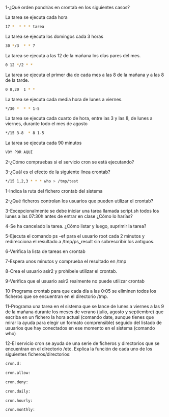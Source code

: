 1-¿Qué orden pondrías en crontab en los siguientes casos?

La tarea se ejecuta cada hora
```bash
17 *  * * * tarea
```

La tarea se ejecuta los domingos cada 3 horas
```bash
30 */3  * * 7
```

La tarea se ejecuta a las 12 de la mañana los días pares del mes.
```bash
0 12 */2 * *
```

La tarea se ejecuta el primer día de cada mes a las 8 de la mañana y a las 8 de la tarde.
```bash
0 8,20  1 * *
```

La tarea se ejecuta cada media hora de lunes a viernes.
```bash
*/30 *  * * 1-5
```

La tarea se ejecuta cada cuarto de hora, entre las 3 y las 8, de lunes a viernes, durante todo el mes de agosto
```bash
*/15 3-8  * 8 1-5
```

La tarea se ejecuta cada 90 minutos
```bash
VOY POR AQUÍ
```

2-¿Cómo compruebas si el servicio cron se está ejecutando?



3-¿Cuál es el efecto de la siguiente línea crontab?
```bash
*/15 1,2,3 * * * who > /tmp/test
```

1-Indica la ruta del fichero crontab del sistema

2-¿Qué ficheros controlan los usuarios que pueden utilizar el crontab?

3-Excepcionalmente se debe iniciar una tarea llamada script.sh todos los lunes a las 07:30h antes de entrar en clase ¿Cómo lo harías?

4-Se ha cancelado la tarea. ¿Cómo listar y luego, suprimir la tarea?

5-Ejecuta el comando ps -ef para el usuario root cada 2 minutos y redirecciona el resultado a /tmp/ps_result sin sobrescribir los antiguos.

6-Verifica la lista de tareas en crontab

7-Espera unos minutos y comprueba el resultado en /tmp

8-Crea el usuario asir2 y prohíbele utilizar el crontab.

9-Verifica que el usuario asir2 realmente no puede utilizar crontab

10-Programa crontab para que cada día a las 0:05 se eliminen todos los ficheros que se encuentran en el directorio /tmp.

11-Programa una tarea en el sistema que se lance de lunes a viernes a las 9 de la mañana durante los meses de verano (julio, agosto y septiembre) que escriba en un fichero la hora actual (comando date, aunque tienes que mirar la ayuda para elegir un formato comprensible) seguido del listado de usuarios que hay conectados en ese momento en el sistema (comando who)

12-El servicio cron se ayuda de una serie de ficheros y directorios que se encuentran en el directorio /etc. Explica la función de cada uno de los siguientes ficheros/directorios:
```bash
cron.d:
```

```bash
cron.allow:
```

```bash
cron.deny:
```

```bash
cron.daily:
```

```bash
cron.hourly:
```

```bash
cron.monthly:
```
